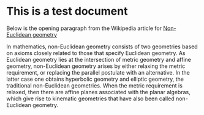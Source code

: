 # This is a test document

Below is the opening paragraph from the Wikipedia article for [Non-Euclidean geometry](https://en.wikipedia.org/wiki/Non-Euclidean_geometry)

In mathematics, non-Euclidean geometry consists of two geometries based on axioms closely related to those that specify Euclidean geometry. As Euclidean geometry lies at the intersection of metric geometry and affine geometry, non-Euclidean geometry arises by either relaxing the metric requirement, or replacing the parallel postulate with an alternative. In the latter case one obtains hyperbolic geometry and elliptic geometry, the traditional non-Euclidean geometries. When the metric requirement is relaxed, then there are affine planes associated with the planar algebras, which give rise to kinematic geometries that have also been called non-Euclidean geometry.